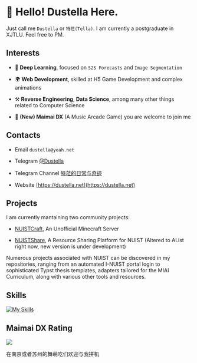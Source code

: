 
# 👋 Hello! Dustella Here.
  
Just call me `Dustella` or `特菈(Tella)`. I am currently a postgraduate in XJTLU. Feel free to PM. 

## Interests 

- 🧭 **Deep Learning**, focused on `S2S Forecasts` and `Image Segmentation` 

- 🌍 **Web Development**, skilled at H5 Game Development and complex animations 
  
- ⚒️ **Reverse Engineering**, **Data Science**,  among many other things related to Computer Science

- 🎹 **(New) Maimai DX** (A Music Arcade Game) you are welcome to join me 

## Contacts

- Email `dustella@yeah.net` 

- Telegram [@Dustella](https://t.me/dustella)

- Telegram Channel [特菈的日常与奇迹](https://t.me/dailytella)

- Website [https://dustella.net](https://dustella.net)

## Projects

I am currently mantaining two community projects:

- [NUISTCraft](https://www.nuistcraft.com), An Unofficial Minecraft Server 

- [NUISTShare](https://nuistshare.cn), A Resource Sharing Platform for NUIST (Altered to AList right now, new version is under development)

Numerous projects associated with NUIST can be discovered in my repositories, ranging from an automated I-NUIST portal login to sophisticated Typst thesis templates, adapters tailored for the MIAI Curriculum, along with various other tools and resources. 

## Skills

[![My Skills](https://skillicons.dev/icons?i=js,html,css,ts,vue,vite,go,rust,vscode,express,arduino,cloudflare,docker,git,heroku,linux,md,mongodb,mysql,nodejs,docker,ae,cs,flask,gitlab,nuxtjs,sass,vercel,octave,powershell,py,nginx,ps,pr,postgres,redis,sqlite,tailwind,webpack,windicss,wordpress,workers,bash,astro,cpp,dotnet,flask,svg,threejs,tensorflow)](https://skillicons.dev)

## Maimai DX Rating

<img src="https://dxrating.luoling.moe/api/genImage/Dustella?dummy=dummy1 " />

在南京或者苏州的舞萌吃们欢迎与我拼机
